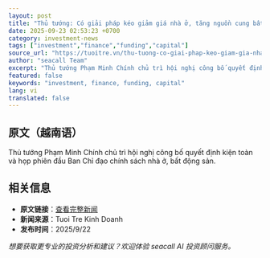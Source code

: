 ```yaml
---
layout: post
title: "Thủ tướng: Có giải pháp kéo giảm giá nhà ở, tăng nguồn cung bất động sản"
date: 2025-09-23 02:53:23 +0700
category: investment-news
tags: ["investment","finance","funding","capital"]
source_url: "https://tuoitre.vn/thu-tuong-co-giai-phap-keo-giam-gia-nha-o-tang-nguon-cung-bat-dong-san-2025092220093202.htm"
author: "seacall Team"
excerpt: "Thủ tướng Phạm Minh Chính chủ trì hội nghị công bố quyết định kiện toàn và họp phiên đầu Ban Chỉ đạo chính sách nhà ở, bất động sản...."
featured: false
keywords: "investment, finance, funding, capital"
lang: vi
translated: false
---
```


## 原文（越南语）

Thủ tướng Phạm Minh Chính chủ trì hội nghị công bố quyết định kiện toàn và họp phiên đầu Ban Chỉ đạo chính sách nhà ở, bất động sản.

## 相关信息

- **原文链接**：[查看完整新闻](https://tuoitre.vn/thu-tuong-co-giai-phap-keo-giam-gia-nha-o-tang-nguon-cung-bat-dong-san-2025092220093202.htm)
- **新闻来源**：Tuoi Tre Kinh Doanh
- **发布时间**：2025/9/22

*想要获取更专业的投资分析和建议？欢迎体验 seacall AI 投资顾问服务。*
